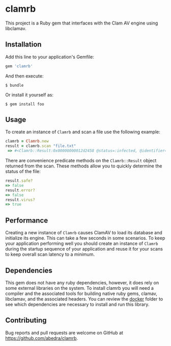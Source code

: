 # clamrb

This project is a Ruby gem that interfaces with the Clam AV engine using libclamav.

## Installation

Add this line to your application's Gemfile:

```ruby
gem 'clamrb'
```

And then execute:

    $ bundle

Or install it yourself as:

    $ gem install foo

## Usage

To create an instance of `Clamrb` and scan a file use the following example:

```ruby
clamrb = Clamrb.new
result = clamrb.scan "file.txt"
 => #<Clamrb::Result:0x00000000012d2458 @status=:infected, @identifier="Eicar-Test-Signature">
```

There are convenience predicate methods on the `Clamrb::Result` object returned from the scan. These methods allow you to quickly determine the status of the file:

```ruby
result.safe?
=> false
result.error?
=> false
result.virus?
=> true
```

## Performance

Creating a new instance of `Clamrb` causes ClamAV to load its database and initialize its engine. This can take a few seconds in some scenarios. To keep your application performing well you should create an instance of `Clamrb` during the startup sequence of your application and reuse it for your scans to keep overall scan latency to a minimum.

## Dependencies

This gem does not have any ruby dependencies, however, it does rely on some external libraries on the system. To install clamrb you will need a compiler and the associated tools for building native ruby gems, clamav, libclamav, and the associated headers. You can review the [docker](docker) folder to see which dependencies are necessary to install and run this library.

## Contributing

Bug reports and pull requests are welcome on GitHub at https://github.com/abedra/clamrb.
